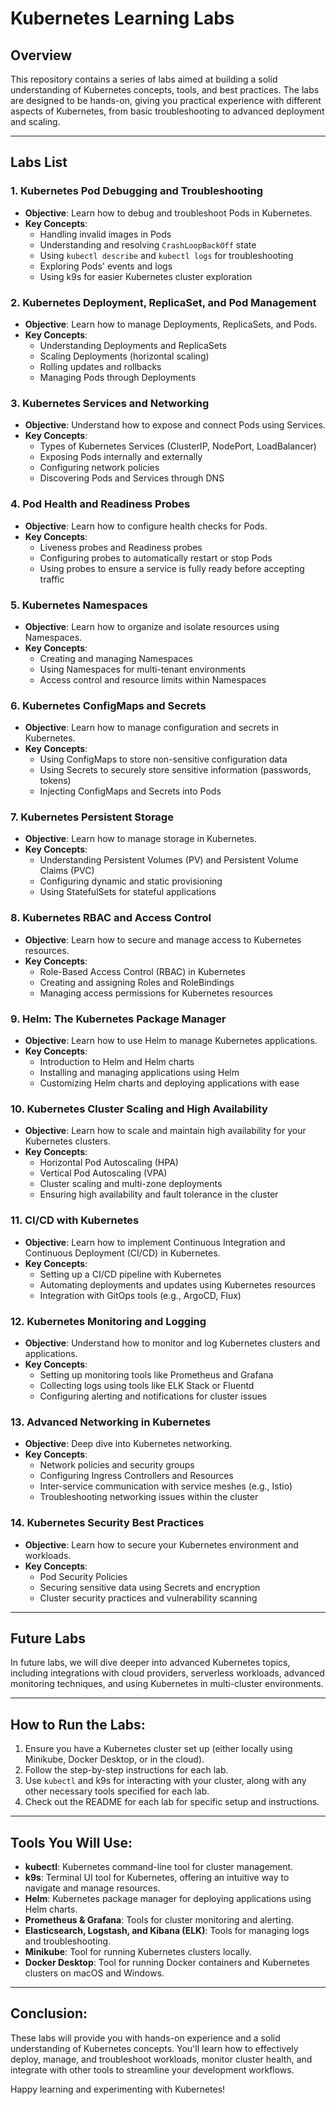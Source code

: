 # Kubernetes Learning Labs

## Overview
This repository contains a series of labs aimed at building a solid understanding of Kubernetes concepts, tools, and best practices. The labs are designed to be hands-on, giving you practical experience with different aspects of Kubernetes, from basic troubleshooting to advanced deployment and scaling.

---

## Labs List

### 1. **Kubernetes Pod Debugging and Troubleshooting**
   - **Objective**: Learn how to debug and troubleshoot Pods in Kubernetes.
   - **Key Concepts**:
     - Handling invalid images in Pods
     - Understanding and resolving `CrashLoopBackOff` state
     - Using `kubectl describe` and `kubectl logs` for troubleshooting
     - Exploring Pods' events and logs
     - Using k9s for easier Kubernetes cluster exploration

### 2. **Kubernetes Deployment, ReplicaSet, and Pod Management**
   - **Objective**: Learn how to manage Deployments, ReplicaSets, and Pods.
   - **Key Concepts**:
     - Understanding Deployments and ReplicaSets
     - Scaling Deployments (horizontal scaling)
     - Rolling updates and rollbacks
     - Managing Pods through Deployments

### 3. **Kubernetes Services and Networking**
   - **Objective**: Understand how to expose and connect Pods using Services.
   - **Key Concepts**:
     - Types of Kubernetes Services (ClusterIP, NodePort, LoadBalancer)
     - Exposing Pods internally and externally
     - Configuring network policies
     - Discovering Pods and Services through DNS

### 4. **Pod Health and Readiness Probes**
   - **Objective**: Learn how to configure health checks for Pods.
   - **Key Concepts**:
     - Liveness probes and Readiness probes
     - Configuring probes to automatically restart or stop Pods
     - Using probes to ensure a service is fully ready before accepting traffic

### 5. **Kubernetes Namespaces**
   - **Objective**: Learn how to organize and isolate resources using Namespaces.
   - **Key Concepts**:
     - Creating and managing Namespaces
     - Using Namespaces for multi-tenant environments
     - Access control and resource limits within Namespaces

### 6. **Kubernetes ConfigMaps and Secrets**
   - **Objective**: Learn how to manage configuration and secrets in Kubernetes.
   - **Key Concepts**:
     - Using ConfigMaps to store non-sensitive configuration data
     - Using Secrets to securely store sensitive information (passwords, tokens)
     - Injecting ConfigMaps and Secrets into Pods

### 7. **Kubernetes Persistent Storage**
   - **Objective**: Learn how to manage storage in Kubernetes.
   - **Key Concepts**:
     - Understanding Persistent Volumes (PV) and Persistent Volume Claims (PVC)
     - Configuring dynamic and static provisioning
     - Using StatefulSets for stateful applications

### 8. **Kubernetes RBAC and Access Control**
   - **Objective**: Learn how to secure and manage access to Kubernetes resources.
   - **Key Concepts**:
     - Role-Based Access Control (RBAC) in Kubernetes
     - Creating and assigning Roles and RoleBindings
     - Managing access permissions for Kubernetes resources

### 9. **Helm: The Kubernetes Package Manager**
   - **Objective**: Learn how to use Helm to manage Kubernetes applications.
   - **Key Concepts**:
     - Introduction to Helm and Helm charts
     - Installing and managing applications using Helm
     - Customizing Helm charts and deploying applications with ease

### 10. **Kubernetes Cluster Scaling and High Availability**
   - **Objective**: Learn how to scale and maintain high availability for your Kubernetes clusters.
   - **Key Concepts**:
     - Horizontal Pod Autoscaling (HPA)
     - Vertical Pod Autoscaling (VPA)
     - Cluster scaling and multi-zone deployments
     - Ensuring high availability and fault tolerance in the cluster

### 11. **CI/CD with Kubernetes**
   - **Objective**: Learn how to implement Continuous Integration and Continuous Deployment (CI/CD) in Kubernetes.
   - **Key Concepts**:
     - Setting up a CI/CD pipeline with Kubernetes
     - Automating deployments and updates using Kubernetes resources
     - Integration with GitOps tools (e.g., ArgoCD, Flux)

### 12. **Kubernetes Monitoring and Logging**
   - **Objective**: Understand how to monitor and log Kubernetes clusters and applications.
   - **Key Concepts**:
     - Setting up monitoring tools like Prometheus and Grafana
     - Collecting logs using tools like ELK Stack or Fluentd
     - Configuring alerting and notifications for cluster issues

### 13. **Advanced Networking in Kubernetes**
   - **Objective**: Deep dive into Kubernetes networking.
   - **Key Concepts**:
     - Network policies and security groups
     - Configuring Ingress Controllers and Resources
     - Inter-service communication with service meshes (e.g., Istio)
     - Troubleshooting networking issues within the cluster

### 14. **Kubernetes Security Best Practices**
   - **Objective**: Learn how to secure your Kubernetes environment and workloads.
   - **Key Concepts**:
     - Pod Security Policies
     - Securing sensitive data using Secrets and encryption
     - Cluster security practices and vulnerability scanning

---

## Future Labs
In future labs, we will dive deeper into advanced Kubernetes topics, including integrations with cloud providers, serverless workloads, advanced monitoring techniques, and using Kubernetes in multi-cluster environments.

---

## How to Run the Labs:
1. Ensure you have a Kubernetes cluster set up (either locally using Minikube, Docker Desktop, or in the cloud).
2. Follow the step-by-step instructions for each lab.
3. Use `kubectl` and k9s for interacting with your cluster, along with any other necessary tools specified for each lab.
4. Check out the README for each lab for specific setup and instructions.

---

## Tools You Will Use:
- **kubectl**: Kubernetes command-line tool for cluster management.
- **k9s**: Terminal UI tool for Kubernetes, offering an intuitive way to navigate and manage resources.
- **Helm**: Kubernetes package manager for deploying applications using Helm charts.
- **Prometheus & Grafana**: Tools for cluster monitoring and alerting.
- **Elasticsearch, Logstash, and Kibana (ELK)**: Tools for managing logs and troubleshooting.
- **Minikube**: Tool for running Kubernetes clusters locally.
- **Docker Desktop**: Tool for running Docker containers and Kubernetes clusters on macOS and Windows.

---

## Conclusion:
These labs will provide you with hands-on experience and a solid understanding of Kubernetes concepts. You'll learn how to effectively deploy, manage, and troubleshoot workloads, monitor cluster health, and integrate with other tools to streamline your development workflows.

Happy learning and experimenting with Kubernetes!
